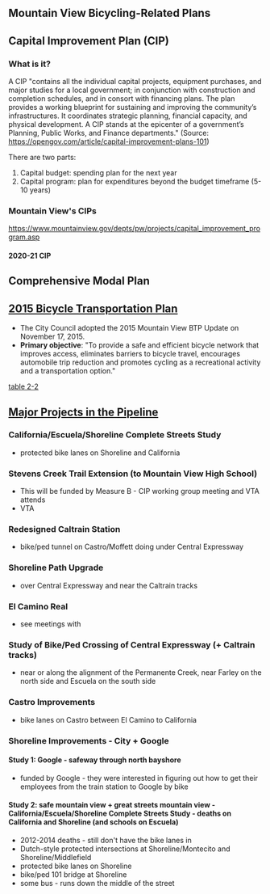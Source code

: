 ## Mountain View Bicycling-Related Plans

## Capital Improvement Plan (CIP)

### What is it?
A CIP "contains all the individual capital projects, equipment purchases, and major studies for a local government; in conjunction with construction and completion schedules, and in consort with financing plans. The plan provides a working blueprint for sustaining and improving the community’s infrastructures. It coordinates strategic planning, financial capacity, and physical development. A CIP stands at the epicenter of a government’s Planning, Public Works, and Finance departments." (Source: https://opengov.com/article/capital-improvement-plans-101)

There are two parts: 
   1. Capital budget: spending plan for the next year
   2. Capital program: plan for expenditures beyond the budget timeframe (5-10 years)

### Mountain View's CIPs
https://www.mountainview.gov/depts/pw/projects/capital_improvement_program.asp

#### 2020-21 CIP

## Comprehensive Modal Plan

## [2015 Bicycle Transportation Plan](https://www.mountainview.gov/civicax/filebank/blobdload.aspx?BlobID=18294)
- The City Council adopted the 2015 Mountain View BTP Update on November 17, 2015.
- **Primary objective**: "To provide a safe and efficient bicycle network that improves access, eliminates barriers to bicycle travel, encourages automobile trip reduction and promotes cycling as a recreational activity and a transportation option."


[table 2-2](../../../images/mv_btp_2015_fig2-2_bikeways-proposed.png)


## [Major Projects in the Pipeline](https://www.mountainview.gov/depts/pw/transport/transportation_planning/default.asp)
### California/Escuela/Shoreline Complete Streets Study
- protected bike lanes on Shoreline and California

### Stevens Creek Trail Extension (to Mountain View High School)
- This will be funded by Measure B - CIP working group meeting and VTA attends
- VTA 

### Redesigned Caltrain Station
- bike/ped tunnel on Castro/Moffett doing under Central Expressway

### Shoreline Path Upgrade
- over Central Expressway and near the Caltrain tracks

### El Camino Real 
- see meetings with 




### Study of Bike/Ped Crossing of Central Expressway (+ Caltrain tracks)
- near or along the alignment of the Permanente Creek, near Farley on the north side and Escuela on the south side

### Castro Improvements
- bike lanes on Castro between El Camino to California

### Shoreline Improvements - City + Google
#### Study 1: Google - safeway through north bayshore
- funded by Google - they were interested in figuring out how to get their employees from the train station to Google by bike
#### Study 2: safe mountain view + great streets mountain view - California/Escuela/Shoreline Complete Streets Study - deaths on California and Shoreline (and schools on Escuela)
- 2012-2014 deaths - still don't have the bike lanes in 
- Dutch-style protected intersections at Shoreline/Montecito and Shoreline/Middlefield
- protected bike lanes on Shoreline
- bike/ped 101 bridge at Shoreline
- some bus - runs down the middle of the street



